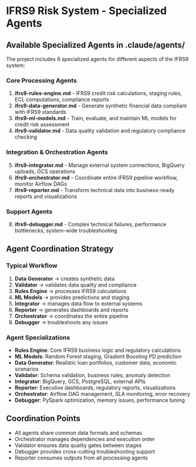 # IFRS9 Risk System - Specialized Agents

## Available Specialized Agents in .claude/agents/

The project includes 8 specialized agents for different aspects of the IFRS9 system:

### Core Processing Agents
1. **ifrs9-rules-engine.md** - IFRS9 credit risk calculations, staging rules, ECL computations, compliance reports
2. **ifrs9-data-generator.md** - Generate synthetic financial data compliant with IFRS9 standards
3. **ifrs9-ml-models.md** - Train, evaluate, and maintain ML models for credit risk assessment
4. **ifrs9-validator.md** - Data quality validation and regulatory compliance checking

### Integration & Orchestration Agents  
5. **ifrs9-integrator.md** - Manage external system connections, BigQuery uploads, GCS operations
6. **ifrs9-orchestrator.md** - Coordinate entire IFRS9 pipeline workflow, monitor Airflow DAGs
7. **ifrs9-reporter.md** - Transform technical data into business-ready reports and visualizations

### Support Agents
8. **ifrs9-debugger.md** - Complex technical failures, performance bottlenecks, system-wide troubleshooting

## Agent Coordination Strategy

### Typical Workflow
1. **Data Generator** → creates synthetic data
2. **Validator** → validates data quality and compliance  
3. **Rules Engine** → processes IFRS9 calculations
4. **ML Models** → provides predictions and staging
5. **Integrator** → manages data flow to external systems
6. **Reporter** → generates dashboards and reports
7. **Orchestrator** → coordinates the entire pipeline
8. **Debugger** → troubleshoots any issues

### Agent Specializations
- **Rules Engine**: Core IFRS9 business logic and regulatory calculations
- **ML Models**: Random Forest staging, Gradient Boosting PD prediction
- **Data Generator**: Realistic loan portfolios, customer data, economic scenarios
- **Validator**: Schema validation, business rules, anomaly detection
- **Integrator**: BigQuery, GCS, PostgreSQL, external APIs  
- **Reporter**: Executive dashboards, regulatory reports, visualizations
- **Orchestrator**: Airflow DAG management, SLA monitoring, error recovery
- **Debugger**: PySpark optimization, memory issues, performance tuning

## Coordination Points
- All agents share common data formats and schemas
- Orchestrator manages dependencies and execution order
- Validator ensures data quality gates between stages
- Debugger provides cross-cutting troubleshooting support
- Reporter consumes outputs from all processing agents